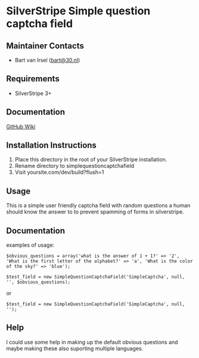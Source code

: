 SilverStripe Simple question captcha field
========================================

Maintainer Contacts
-------------------
*  Bart van Irsel (<bart@30.nl>)

Requirements
------------
* SilverStripe 3+

Documentation
-------------
[GitHub Wiki](http://wiki.github.com/hubertusanton/silverstripe-simplequestioncaptchafield)

Installation Instructions
-------------------------

1. Place this directory in the root of your SilverStripe installation.
2. Rename directory to simplequestioncaptchafield
3. Visit yoursite.com/dev/build?flush=1

Usage 
--------------

This is a simple user friendly captcha field with random questions a human should know the answer to to prevent spamming of forms in silverstripe.

Documentation
-------------
examples of usage:


`$obvious_questions = array('what is the answer of 1 + 1?' => '2', 'What is the first letter of the alphabet?' => 'a', 'What is the color of the sky?' => 'blue');`

`$test_field = new SimpleQuestionCaptchaField('SimpleCaptcha', null, '', $obvious_questions);`

or

`$test_field = new SimpleQuestionCaptchaField('SimpleCaptcha', null, '');`

Help 
--------------
I could use some help in making up the default obvious questions and maybe making these also suporting multiple languages.

